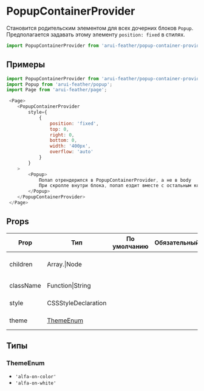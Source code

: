 # PopupContainerProvider

Становится родительским элементом для всех дочерних блоков `Popup`.
Предполагается задавать этому элементу `position: fixed` в стилях.

```javascript
import PopupContainerProvider from 'arui-feather/popup-container-provider';
```

## Примеры


```javascript
import PopupContainerProvider from 'arui-feather/popup-container-provider';
import Popup from 'arui-feather/popup';
import Page from 'arui-feather/page';

 <Page>
    <PopupContainerProvider
        style={
            {
                position: 'fixed',
                top: 0,
                right: 0,
                bottom: 0,
                width: '400px',
                overflow: 'auto'
            }
        }
    >
        <Popup>
            Попап отрендерился в PopupContainerProvider, а не в body
            При скролле внутри блока, попап ездит вместе с остальным контентом.
        </Popup>
    </PopupContainerProvider>
 </Page>
```



## Props


| Prop  | Тип  | По умолчанию | Обязательный | Описание |
| ----- | ---- | ------------ | ------------ |----------|
| children | Array.<Node>\|Node |  |  | Дочерние элементы контейнера |
| className | Function\|String |  |  | Дополнительный класс |
| style | CSSStyleDeclaration |  |  | Объект со стилями |
| theme | [ThemeEnum](#ThemeEnum) |  |  | Тема компонента |







## Типы






### <a id="ThemeEnum"></a>ThemeEnum

 * `'alfa-on-color'`
 * `'alfa-on-white'`



